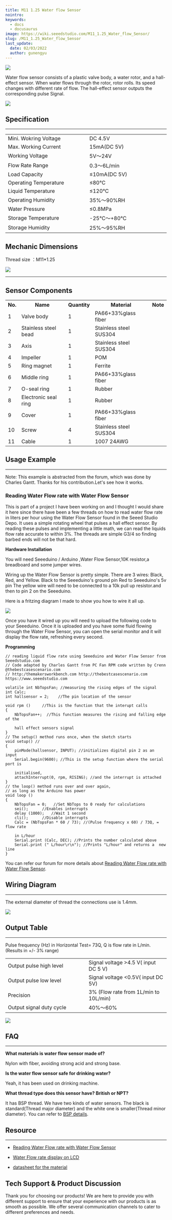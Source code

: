 ```yaml
---
title: M11 1.25 Water flow Sensor
nointro:
keywords:
  - docs
  - docusaurus
image: https://wiki.seeedstudio.com/M11_1.25_Water_flow_Sensor/
slug: /M11_1.25_Water_flow_Sensor
last_update:
  date: 02/03/2022
  author: gunengyu
---
```

![](https://files.seeedstudio.com/wiki/M11-1.25_Water_Flow_Sensor/img/M11_1.25_Water_flow.jpg)

Water flow sensor consists of a plastic valve body, a water rotor, and a hall-effect sensor. When water flows through the rotor, rotor rolls. Its speed changes with different rate of flow. The hall-effect sensor outputs the corresponding pulse Signal.

[![](https://files.seeedstudio.com/wiki/Seeed-WiKi/docs/images/300px-Get_One_Now_Banner-ragular.png)](https://www.seeedstudio.com/g14-water-flow-sensor-p-1345.html?cPath=25_32)

## Specification

---
<table>
  <tbody><tr>
      <td>Mini. Wokring Voltage
      </td>
      <td>DC 4.5V
      </td></tr>
    <tr>
      <td>Max. Working Current
      </td>
      <td>15mA(DC 5V)
      </td></tr>
    <tr>
      <td width="400px">Working Voltage
      </td>
      <td width="400px">5V～24V
      </td></tr>
    <tr>
      <td>Flow Rate Range
      </td>
      <td>0.3～6L/min
      </td></tr>
    <tr>
      <td>Load Capacity
      </td>
      <td>≤10mA(DC 5V)
      </td></tr>
    <tr>
      <td>Operating Temperature
      </td>
      <td>≤80℃
      </td></tr>
    <tr>
      <td>Liquid Temperature
      </td>
      <td>≤120℃
      </td></tr>
    <tr>
      <td>Operating Humidity
      </td>
      <td>35%～90%RH
      </td></tr>
    <tr>
      <td>Water Pressure
      </td>
      <td>≤0.8MPa
      </td></tr>
    <tr>
      <td>Storage Temperature
      </td>
      <td>-25℃～+80℃
      </td></tr>
    <tr>
      <td>Storage Humidity
      </td>
      <td>25%～95%RH
      </td></tr></tbody></table>

## Mechanic Dimensions

Thread size ：M11*1.25

![](https://files.seeedstudio.com/wiki/M11-1.25_Water_Flow_Sensor/img/Mechanic%20Dimensions.jpg)

---

## Sensor Components

<table>
  <tbody><tr>
      <th>No.
      </th>
      <th>Name
      </th>
      <th>Quantity
      </th>
      <th>Material
      </th>
      <th>Note
      </th></tr>
    <tr style={{fontSize: '90%'}}>
      <td width={200}> 1
      </td>
      <td width={150}>  Valve body
      </td>
      <td width={150}>  1
      </td>
      <td width={150}>  PA66+33%glass fiber
      </td>
      <td width={150}>
      </td></tr>
    <tr style={{fontSize: '90%'}}>
      <td width={200}> 2
      </td>
      <td width={150}>  Stainless steel bead
      </td>
      <td width={150}>  1
      </td>
      <td width={150}>  Stainless steel SUS304
      </td>
      <td width={150}>
      </td></tr>
    <tr style={{fontSize: '90%'}}>
      <td> 3
      </td>
      <td>  Axis
      </td>
      <td>  1
      </td>
      <td>  Stainless steel SUS304
      </td>
      <td>
      </td></tr>
    <tr style={{fontSize: '90%'}}>
      <td> 4
      </td>
      <td>  Impeller
      </td>
      <td>  1
      </td>
      <td>  POM
      </td>
      <td>
      </td></tr>
    <tr style={{fontSize: '90%'}}>
      <td> 5
      </td>
      <td>  Ring magnet
      </td>
      <td>  1
      </td>
      <td>  Ferrite
      </td>
      <td>
      </td></tr>
    <tr style={{fontSize: '90%'}}>
      <td> 6
      </td>
      <td>  Middle ring
      </td>
      <td>  1
      </td>
      <td>  PA66+33%glass fiber
      </td>
      <td>
      </td></tr>
    <tr style={{fontSize: '90%'}}>
      <td> 7
      </td>
      <td>  O-seal ring
      </td>
      <td>  1
      </td>
      <td>  Rubber
      </td>
      <td>
      </td></tr>
    <tr style={{fontSize: '90%'}}>
      <td> 8
      </td>
      <td>  Electronic seal ring
      </td>
      <td>  1
      </td>
      <td>  Rubber
      </td>
      <td>
      </td></tr>
    <tr style={{fontSize: '90%'}}>
      <td> 9
      </td>
      <td>  Cover
      </td>
      <td>  1
      </td>
      <td>  PA66+33%glass fiber
      </td>
      <td>
      </td></tr>
    <tr style={{fontSize: '90%'}}>
      <td> 10
      </td>
      <td>  Screw
      </td>
      <td>  4
      </td>
      <td>  Stainless steel SUS304
      </td>
      <td>
      </td></tr>
    <tr style={{fontSize: '90%'}}>
      <td> 11
      </td>
      <td>  Cable
      </td>
      <td>  1
      </td>
      <td>  1007 24AWG
      </td>
      <td>
      </td></tr></tbody></table>

## Usage Example

---
<font>Note: This example is abstracted from the forum, which was done by Charles Gantt. Thanks for his contribution.Let's see how it works.</font>

### Reading Water Flow rate with Water Flow Sensor

This is part of a project I have been working on and I thought I would share it here since there have been a few threads on how to read water flow rate in liters per hour using the Water Flow Sensor found in the Seeed Studio Depo. It uses a simple rotating wheel that pulses a hall effect sensor. By reading these pulses and implementing a little math, we can read the liquids flow rate accurate to within 3%. The threads are simple G3/4 so finding barbed ends will not be that hard.

**Hardware Installation**

You will need  Seeeduino / Arduino ,Water Flow Sensor,10K resistor,a breadboard and some jumper wires.

Wiring up the Water Flow Sensor is pretty simple. There are 3 wires: Black, Red, and Yellow.
Black to the Seeeduino's ground pin
Red to Seeeduino's 5v pin
The yellow wire will need to be connected to a 10k pull up resistor.and then to pin 2 on the Seeeduino.

Here is a fritzing diagram I made to show you how to wire it all up.

![](https://files.seeedstudio.com/wiki/G1_4_Water_Flow_Sensor/img/Reading_liquid_flow_rate_with_an_Arduino.jpg)

Once you have it wired up you will need to upload the following code to your Seeeduino. Once it is uploaded and you have some fluid flowing through the Water Flow Sensor, you can open the serial monitor and it will display the flow rate, refreshing every second.

**Programming**

```
// reading liquid flow rate using Seeeduino and Water Flow Sensor from Seeedstudio.com
// Code adapted by Charles Gantt from PC Fan RPM code written by Crenn @thebestcasescenario.com
// http:/themakersworkbench.com http://thebestcasescenario.com https://www.seeedstudio.com

volatile int NbTopsFan; //measuring the rising edges of the signal
int Calc;
int hallsensor = 2;    //The pin location of the sensor

void rpm ()     //This is the function that the interupt calls
{
    NbTopsFan++;  //This function measures the rising and falling edge of the

    hall effect sensors signal
}
// The setup() method runs once, when the sketch starts
void setup() //
{
    pinMode(hallsensor, INPUT); //initializes digital pin 2 as an input
    Serial.begin(9600); //This is the setup function where the serial port is

    initialised,
    attachInterrupt(0, rpm, RISING); //and the interrupt is attached
}
// the loop() method runs over and over again,
// as long as the Arduino has power
void loop ()
{
    NbTopsFan = 0;   //Set NbTops to 0 ready for calculations
    sei();      //Enables interrupts
    delay (1000);   //Wait 1 second
    cli();      //Disable interrupts
    Calc = (NbTopsFan * 60 / 73); //(Pulse frequency x 60) / 73Q, = flow rate

    in L/hour
    Serial.print (Calc, DEC); //Prints the number calculated above
    Serial.print (" L/hour\r\n"); //Prints "L/hour" and returns a  new line
}
```

You can refer our forum for more details about [Reading Water Flow rate with Water Flow Sensor](https://forum.seeedstudio.com/viewtopic.php?f=4&amp;t=989&amp;p=3632#p3632).

## Wiring Diagram

---
The external diameter of thread the connections use is 1.4mm.

![](https://files.seeedstudio.com/wiki/G1_4_Water_Flow_Sensor/img/Wfs-wiring.jpg)

## Output Table

---
Pulse frequency (Hz) in Horizontal Test= 73Q, Q is flow rate in L/min. (Results in +/- 3% range)

<table >
<tr>
<td width="400px">Output pulse high level
</td>
<td width="400px">Signal voltage &gt;4.5 V( input DC 5 V)
</td></tr>
<tr>
<td>Output pulse low level
</td>
<td>Signal voltage &lt;0.5V( input DC 5V)
</td></tr>
<tr>
<td>Precision
</td>
<td>3% (Flow rate from 1L/min to 10L/min)
</td></tr>
<tr>
<td>Output signal duty cycle
</td>
<td>40%～60%
</td></tr></table>

![](https://files.seeedstudio.com/wiki/G1-1-4_Water_Flow_sensor/img/G54_Flow_rate_to_frequency.png.png)

## FAQ

---

**What materials is water flow sensor made of?**

Nylon with fiber, avoiding strong acid and strong base.

**Is the water flow sensor safe for drinking water?**

Yeah, it has been used on drinking machine.

**What thread type does this sensor have? British or NPT?**

It has BSP thread. We have two kinds of water sensors. The black is standard(Thread major diameter) and the white one is smaller(Thread minor diameter). You can refer to [BSP details](https://en.wikipedia.org/wiki/British_standard_pipe_thread#Pipe_thread_sizes).

## Resource

---

* [Reading Water Flow rate with Water Flow Sensor](https://forum.seeedstudio.com/viewtopic.php?f=4&amp;t=989&amp;p=3632#p3632)

* [Water Flow rate display on LCD](http://www.practicalarduino.com/projects/water-flow-gauge)

* [datasheet for the material](https://wiki.seeedstudio.com/images/4/4e/YEE70G30HSLNC..pdf)

## Tech Support & Product Discussion

Thank you for choosing our products! We are here to provide you with different support to ensure that your experience with our products is as smooth as possible. We offer several communication channels to cater to different preferences and needs.

<div class="button_tech_support_container">
<a href="https://forum.seeedstudio.com/" class="button_forum"></a> 
<a href="https://www.seeedstudio.com/contacts" class="button_email"></a>
</div>

<div class="button_tech_support_container">
<a href="https://discord.gg/eWkprNDMU7" class="button_discord"></a> 
<a href="https://github.com/Seeed-Studio/wiki-documents/discussions/69" class="button_discussion"></a>
</div>
